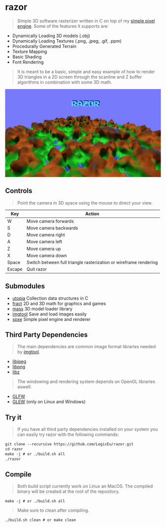 # razor

> Simple 3D software rasterizer written in C on top of my 
> [simple pixel engine](https://github.com/LogicEu/spxe.git). Some of the features 
> it supports are:

* Dynamically Loading 3D models (.obj)
* Dynamically Loading Textures (.png, .jpeg, .gif, .ppm)
* Procedurally Generated Terrain
* Texture Mapping
* Basic Shading
* Font Rendering

> It is meant to be a basic, simple and easy example of how to render 3D triangles
> in a 2D screen through the scanline and Z buffer algorithms in combination with
> some 3D math.

![alt text](https://github.com/LogicEu/razor/blob/main/assets/images/image.png?raw=true)

## Controls

> Point the camera in 3D space using the mouse to direct your view.

| Key | Action |
| --- | --- |
| W | Move camera forwards |
| S | Move camera backwards |
| D | Move camera right |
| A | Move camera left |
| Z | Move camera up |
| X | Move camera down |
| Space | Switch between full triangle rasterization or wireframe rendering |
| Escape | Quit razor |

## Submodules

* [utopia](https://github.com/LogicEu/utopia.git) Collection data structures in C
* [fract](https://github.com/LogicEu/fract.git) 2D and 3D math for graphics and games
* [mass](https://github.com/LogicEu/mass.git) 3D model loader library
* [imgtool](https://github.com/LogicEu/imgtool.git) Save and load images easily
* [spxe](https://github.com/LogicEu/spxe.git) Simple pixel engine and renderer

## Third Party Dependencies

> The main dependencies are common image format libraries needed by
> [imgtool](https://github.com/LogicEu/imgtool.git).

* [libjpeg](https://github.com/thorfdbg/libjpeg.git)
* [libpng](https://github.com/glennrp/libpng.git)
* [libz](https://github.com/madler/zlib.git)

> The windowing and rendering system depends on OpenGL libraries aswell:

* [GLFW](https://github.com/glfw/glfw.git)
* [GLEW](https://github.com/nigels-com/glew.git) (only on Linux and Windows)

## Try it

> If you have all third party dependencies installed on your system you can
> easily try razor with the following commands:

```shell
git clone --recursive https://github.com/LogicEu/razor.git
cd razor
make -j # or ./build.sh all
./razor
```

## Compile

> Both build script currently work on Linux an MacOS. The compiled binary will
> be created at the root of the repository. 

```shell
make -j # or ./build.sh all
```
> Make sure to clean after compiling.

```shell
./build.sh clean # or make clean
```

